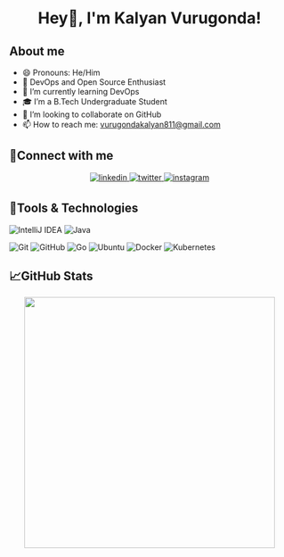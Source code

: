 <!-- **kalyan-vurugonda/kalyan-vurugonda** is a ✨ _special_ ✨ repository because its `README.md` (this file) appears on your GitHub profile.
-->

<h1 align="center">Hey👋, I'm Kalyan Vurugonda!</h1>

<h2>About me</h2>

- 😄 Pronouns: He/Him
- 🤠 DevOps and Open Source Enthusiast
- 🌱 I’m currently learning DevOps
- 🎓 I’m a B.Tech Undergraduate Student
- 👯 I’m looking to collaborate on GitHub
- 📫 How to reach me: vurugondakalyan811@gmail.com


<h2 align="left">🤝Connect with me</h2>
<div align="center">  
 <a href="https://www.linkedin.com/in/vurugondakalyan/" target="_blank">
    <img src=https://img.shields.io/badge/linkedin-%231E77B5.svg?&style=for-the-badge&logo=linkedin&logoColor=white alt=linkedin style="margin-bottom: 5px;" />
  </a>
  <a href="https://twitter.com/VurugondaKalyan" target="_blank">
    <img src=https://img.shields.io/badge/twitter-%2300acee.svg?&style=for-the-badge&logo=twitter&logoColor=white alt=twitter style="margin-bottom: 5px;" />
  </a>
  <a href="https://www.instagram.com/kalyan_vurugonda/" target="_blank">
    <img src=https://img.shields.io/badge/instagram-%23E4405F.svg?&style=for-the-badge&logo=instagram&logoColor=white alt=instagram style="margin-bottom: 5px;" />
  </a> 
</div>  


<h2>🔧Tools & Technologies</h2>

![IntelliJ IDEA](https://img.shields.io/badge/IntelliJIDEA-000000.svg?style=for-the-badge&logo=intellij-idea&logoColor=white)
![Java](https://img.shields.io/badge/java-%23ED8B00.svg?style=for-the-badge&logo=java&logoColor=white)

![Git](https://img.shields.io/badge/git-%23F05033.svg?style=for-the-badge&logo=git&logoColor=white)
![GitHub](https://img.shields.io/badge/GitHub-100000?style=for-the-badge&logo=github&logoColor=white)
![Go](https://img.shields.io/badge/go-%2300ADD8.svg?style=for-the-badge&logo=go&logoColor=white)
![Ubuntu](https://img.shields.io/badge/Ubuntu-E95420?style=for-the-badge&logo=ubuntu&logoColor=white)
![Docker](https://img.shields.io/badge/docker-%230db7ed.svg?style=for-the-badge&logo=docker&logoColor=white)
![Kubernetes](https://img.shields.io/badge/kubernetes-%23326ce5.svg?style=for-the-badge&logo=kubernetes&logoColor=white)


<h2>📈GitHub Stats</h2> 
<p align='center'>
  <a href="#"><img src="https://github-readme-stats.vercel.app/api?username=kalyan-vurugonda&show_icons=true&count_private=true&theme=dark"width="450"></a>
</p>


<!--
Here are some ideas to get you started:

- 🤔 I’m looking for help with ...
- 🔭 I’m currently working 
- 💬 Ask me about ...

- ⚡ Fun fact: ...
- Hey 👋, I'm Kalyan!

[LinkedIn](https://www.linkedin.com/in/vurugondakalyan/) [Twitter](https://twitter.com/VurugondaKalyan) [Instagram](https://www.instagram.com/kalyan_vurugonda
-->
